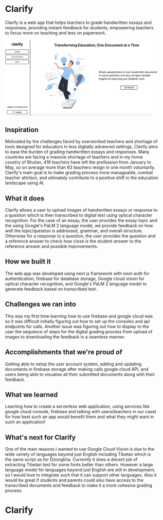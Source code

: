 # Clarify

Clarify is a web app that helps teachers to grade handwritten essays and responses, providing instant feedback for students, empowering teachers to focus more on teaching and less on paperwork.

![Home page of Clarify](amplify/public/home.png)

## Inspiration

Motivated by the challenges faced by overworked teachers and shortage of tools designed for educators in less digitally advanced settings, Clarify aims to ease the burden of grading handwritten essays and responses. Many countries are facing a massive shortage of teachers and in my home country of Bhutan, 416 teachers have left the profession from January to May, so on average more than 83 teachers resign in one month voluntarily. Clarify's main goal is to make grading process more manageable, combat teacher attrition, and ultimately contribute to a positive shift in the education landscape using AI.

## What it does

Clarify allows a user to upload images of handwritten essays or response to a question which is then transcribed to digital text using optical character recognition. For the case of an essay, the user provides the essay topic and the using Google's PaLM 2 language model, we provide feedback on how well the topic/question is addressed, grammar, and overall structure. Otherwise for a response to a question, the user provides the question and a reference answer to check how close is the student answer to the reference answer and possible improvements.

## How we built it

The web app was developed using next js framework with next-auth for authentication, firebase for database storage, Google cloud vision for optical character recognition, and Google's PaLM 2 language model to generate feedback based on transcribed text.

## Challenges we ran into

This was my first time learning how to use firebase and google cloud was so it was difficult initially figuring out how to set up the consoles and api endpoints for calls. Another issue was figuring out how to display to the user the sequence of steps for the digital grading process from upload of images to downloading the feedback in a seamless manner.

## Accomplishments that we're proud of

Getting able to setup the user account system, adding and updating documents in firebase storage after making calls google cloud API, and users being able to visualise all their submitted documents along with their feedback.

## What we learned

Learning how to create a serverless web application, using services like google cloud console, firebase and talking with users(teachers in our case) for how best such an app would benefit them and what they might want in such an application!

## What's next for Clarify

One of the main reasons I wanted to use Google Cloud Vision is due to the wide variety of languages beyond just English including Tibetan which is the same script as for Dzongkha. Currently it does a decent job of extracting Tibetan text for some fonts better than others. However a large language model for languages beyond just English are still in development, so I would love to integrate such that it can support other languages. Also it would be great if students and parents could also have access to the transcribed documents and feedback to make it a more cohesive grading process.
# Clarify
